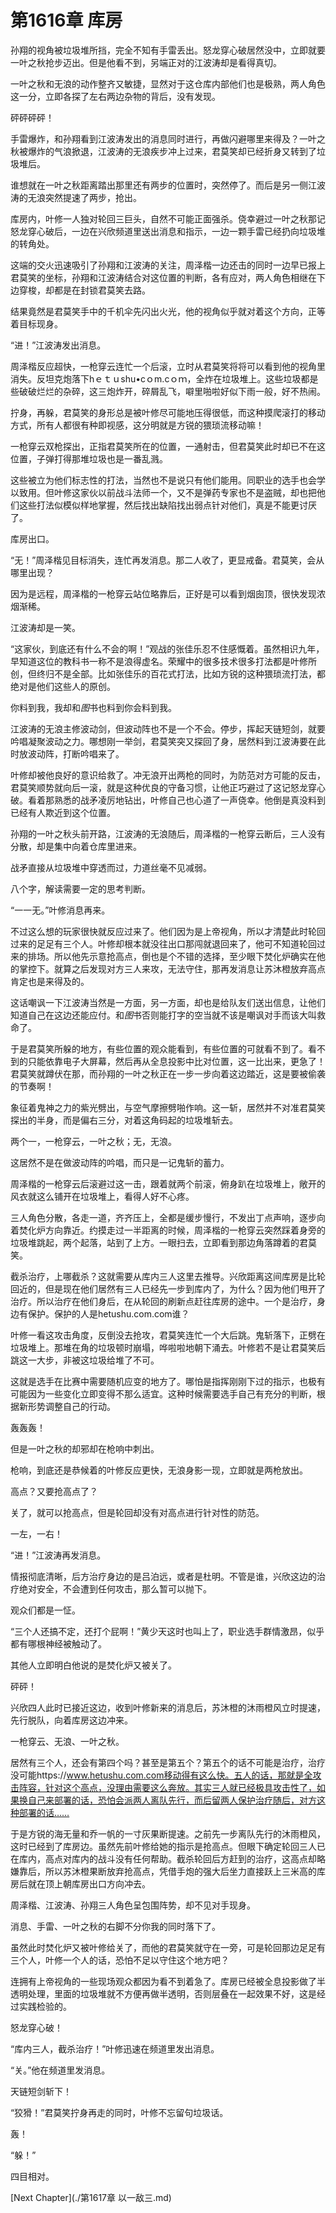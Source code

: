 # 第1616章 库房

孙翔的视角被垃圾堆所挡，完全不知有手雷丢出。怒龙穿心破居然没中，立即就要一叶之秋抢步迈出。但是他看不到，另端正对的江波涛却是看得真切。

一叶之秋和无浪的动作整齐又敏捷，显然对于这仓库内部他们也是极熟，两人角色这一分，立即各探了左右两边杂物的背后，没有发现。

砰砰砰砰！

手雷爆炸，和孙翔看到江波涛发出的消息同时进行，再做闪避哪里来得及？一叶之秋被爆炸的气浪掀退，江波涛的无浪疾步冲上过来，君莫笑却已经折身又转到了垃圾堆后。

谁想就在一叶之秋距离踏出那里还有两步的位置时，突然停了。而后是另一侧江波涛的无浪突然提速了两步，抢出。

库房内，叶修一人独对轮回三巨头，自然不可能正面强杀。侥幸避过一叶之秋那记怒龙穿心破后，一边在兴欣频道里送出消息和指示，一边一颗手雷已经扔向垃圾堆的转角处。

这端的交火迅速吸引了孙翔和江波涛的关注，周泽楷一边还击的同时一边早已报上君莫笑的坐标，孙翔和江波涛结合对这位置的判断，各有应对，两人角色相继在下边穿梭，却都是在封锁君莫笑去路。

结果竟然是君莫笑手中的千机伞先闪出火光，他的视角似乎就对着这个方向，正等着目标现身。

“进！”江波涛发出消息。

周泽楷反应超快，一枪穿云连忙一个后滚，立时从君莫笑将将可以看到他的视角里消失。反坦克炮落下hｅｔｕshu•cｏm.cｏｍ，全炸在垃圾堆上。这些垃圾都是些破破烂烂的杂碎，这三炮炸开，碎屑乱飞，噼里啪啦好似下雨一般，好不热闹。

拧身，再躲，君莫笑的身形总是被叶修尽可能地压得很低，而这种摸爬滚打的移动方式，所有人都很有种即视感，这分明就是方锐的猥琐流移动嘛！

一枪穿云双枪探出，正指君莫笑所在的位置，一通射击，但君莫笑此时却已不在这位置，子弹打得那堆垃圾也是一番乱溅。

这些被立为他们标志性的打法，当然也不是说只有他们能用。同职业的选手也会学以致用。但叶修这家伙以前战斗法师一个，又不是弹药专家也不是盗贼，却也把他们这些打法似模似样地掌握，然后找出缺陷找出弱点针对他们，真是不能更讨厌了。

库房出口。

“无！”周泽楷见目标消失，连忙再发消息。那二人收了，更显戒备。君莫笑，会从哪里出现？

因为是远程，周泽楷的一枪穿云站位略靠后，正好是可以看到烟囱顶，很快发现浓烟渐稀。

江波涛却是一笑。

“这家伙，到底还有什么不会的啊！”观战的张佳乐忍不住感慨着。虽然相识九年，早知道这位的教科书一称不是浪得虚名。荣耀中的很多技术很多打法都是叶修所创，但终归不是全部。比如张佳乐的百花式打法，比如方锐的这种猥琐流打法，都绝对是他们这些人的原创。

你料到我，我却和*图*书也料到你会料到我。

江波涛的无浪主修波动剑，但波动阵也不是一个不会。停步，挥起天链短剑，就要吟唱凝聚波动之力。哪想刚一举剑，君莫笑突又探回了身，居然料到江波涛要在此时放波动阵，打断吟唱来了。

叶修却被他良好的意识给救了。冲无浪开出两枪的同时，为防范对方可能的反击，君莫笑顺势就向后一滚，就是这种优良的守备习惯，让他正巧避过了这记怒龙穿心破。看着那熟悉的战矛凌厉地钻出，叶修自己也心道了一声侥幸。他倒是真没料到已经有人欺近到这个位置。

孙翔的一叶之秋头前开路，江波涛的无浪随后，周泽楷的一枪穿云断后，三人没有分散，却是集中向着仓库里进来。

战矛直接从垃圾堆中穿透而过，力道丝毫不见减弱。

八个字，解读需要一定的思考判断。

“一一无。”叶修消息再来。

不过这么想的玩家很快就反应过来了。他们因为是上帝视角，所以才清楚此时轮回过来的足足有三个人。叶修却根本就没往出口那闯就退回来了，他可不知道轮回过来的排场。所以他先示意抢高点，倒也是个不错的选择，至少眼下焚化炉确实在他的掌控下。就算之后发现对方三人来攻，无法守住，那再发消息让苏沐橙放弃高点肯定也是来得及的。

这话嘲讽一下江波涛当然是一方面，另一方面，却也是给队友们送出信息，让他们知道自己在这边还能应付。和*图*书否则能打字的空当就不该是嘲讽对手而该大叫救命了。

于是君莫笑所躲的地方，有些位置的观众能看到，有些位置的可就看不到了。看不到的只能依靠电子大屏幕，然后再从全息投影中比对位置，这一比出来，更急了！君莫笑就蹲伏在那，而孙翔的一叶之秋正在一步一步向着这边踏近，这是要被偷袭的节奏啊！

象征着鬼神之力的紫光劈出，与空气摩擦劈啪作响。这一斩，居然并不对准君莫笑探出的半身，而是偏右三分，对着这角码起的垃圾堆斩去。

两个一，一枪穿云，一叶之秋；无，无浪。

这居然不是在做波动阵的吟唱，而只是一记鬼斩的蓄力。

周泽楷的一枪穿云后滚避过这一击，跟着就两个前滚，俯身趴在垃圾堆上，敞开的风衣就这么铺开在垃圾堆上，看得人好不心疼。

三人角色分散，各走一道，齐齐压上，全都是缓步慢行，不发出丁点声响，逐步向着焚化炉方向靠近。约摸走过一半距离的时候，周泽楷的一枪穿云突然踩着身旁的垃圾堆跳起，两个起落，站到了上方。一眼扫去，立即看到那边角落蹲着的君莫笑。

截杀治疗，上哪截杀？这就需要从库内三人这里去推导。兴欣距离这间库房是比轮回近的，但是现在他们居然有三人已经先一步到库内了，为什么？因为他们甩开了治疗。所以治疗在他们身后，在从轮回的刷新点赶往库房的途中。一个是治疗，身边有保护。保护的人是hetushu.com.com谁？

叶修一看这攻击角度，反倒没去抢攻，君莫笑连忙一个大后跳。鬼斩落下，正劈在垃圾堆上。那堆在角的垃圾顿时崩塌，哗啦啦地朝下涌去。叶修若不是让君莫笑后跳这一大步，非被这垃圾给堆了不可。

这就是选手在比赛中需要随机应变的地方了。哪怕是指挥刚刚下过的指示，也极有可能因为一些变化立即变得不那么适宜。这种时候需要选手自己有充分的判断，根据新形势调整自己的行动。

轰轰轰！

但是一叶之秋的却邪却在枪响中刺出。

枪响，到底还是恭候着的叶修反应更快，无浪身影一现，立即就是两枪放出。

高点？又要抢高点了？

关了，就可以抢高点，但是轮回却没有对高点进行针对性的防范。

一左，一右！

“进！”江波涛再发消息。

情报彻底清晰，后方治疗身边的是吕泊远，或者是杜明。不管是谁，兴欣这边的治疗绝对安全，不会遭到任何攻击，那么暂可以抛下。

观众们都是一怔。

“三个人还搞不定，还打个屁啊！”黄少天这时也叫上了，职业选手群情激昂，似乎都有哪根神经被触动了。

其他人立即明白他说的是焚化炉又被关了。

砰砰！

兴欣四人此时已接近这边，收到叶修新来的消息后，苏沐橙的沐雨橙风立时提速，先行脱队，向着库房这边冲来。

一枪穿云、无浪、一叶之秋。

居然有三个人，还会有第四个吗？甚至是第五个？第五个的话不可能是治疗，治疗没可能https://www.hetushu.com.com移动得有这么快。五人的话，那就是全攻击阵容，针对这个高点，没理由需要这么奔放。其实三人就已经极具攻击性了，如果换自己来部署的话，恐怕会派两人离队先行，而后留两人保护治疗随后，对方这种部署的话……

于是方锐的海无量和乔一帆的一寸灰果断提速。之前先一步离队先行的沐雨橙风，这时已经到了库房边。虽然先前叶修给她的指示是抢高点。但眼下确定轮回三人已在库内，高点对库内的战斗没有任何帮助。截杀轮回后方赶到的治疗，这高点却略嫌靠后，所以苏沐橙果断放弃抢高点，凭借手炮的强大后坐力直接跃上三米高的库房后就在顶上朝库房出口方向冲去。

周泽楷、江波涛、孙翔三人角色呈包围阵势，却不见对手现身。

消息、手雷、一叶之秋的右脚不分你我的同时落下了。

虽然此时焚化炉又被叶修给关了，而他的君莫笑就守在一旁，可是轮回那边足足有三个人，叶修一个人的话，恐怕不足以守住这个地方吧？

连拥有上帝视角的一些现场观众都因为看不到着急了。库房已经被全息投影做了半透明处理，里面的垃圾堆就不方便再做半透明，否则层叠在一起效果不好，这是经过实践检验的。

怒龙穿心破！

“库内三人，截杀治疗！”叶修迅速在频道里发出消息。

“关。”他在频道里发消息。

天链短剑斩下！

“狡猾！”君莫笑拧身再走的同时，叶修不忘留句垃圾话。

轰！

“躲！”

四目相对。



[Next Chapter](./第1617章 以一敌三.md)